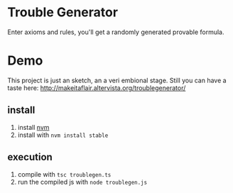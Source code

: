 # Trouble Generator
Enter axioms and rules, you'll get a randomly generated provable formula.

# Demo
This project is just an sketch, an a veri embional stage. Still you can have a taste here:
http://makeitaflair.altervista.org/troublegenerator/

## install
1. install [nvm](https://github.com/nvm-sh/nvm)
2. install with `nvm install stable`


## execution
1. compile with `tsc troublegen.ts`
2. run the compiled js with `node troublegen.js`
